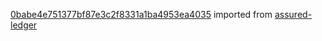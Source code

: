[0babe4e751377bf87e3c2f8331a1ba4953ea4035](https://github.com/insolar/assured-ledger/commit/0babe4e751377bf87e3c2f8331a1ba4953ea4035) imported from [assured-ledger](https://github.com/insolar/assured-ledger)
